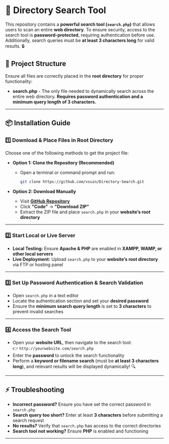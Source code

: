 # 🔎 Directory Search Tool  

This repository contains a **powerful search tool (`search.php`)** that allows users to scan an entire **web directory**. To ensure security, access to the search tool is **password-protected**, requiring authentication before use. Additionally, search queries must be **at least 3 characters long** for valid results. 🔒  

## 📁 Project Structure  

Ensure all files are correctly placed in the **root directory** for proper functionality:  

- **search.php** - The only file needed to dynamically search across the entire web directory. **Requires password authentication and a minimum query length of 3 characters.**  

---

## 📦 Installation Guide  

### 1️⃣ **Download & Place Files in Root Directory**  

Choose one of the following methods to get the project file:  

- **Option 1: Clone the Repository (Recommended)**  
  - Open a terminal or command prompt and run:  
    ```sh
    git clone https://github.com/vsuin/Directory-Search.git
    ```
    
- **Option 2: Download Manually**  
  - Visit **[GitHub Repository](https://github.com/vsuin/Directory-Search.git)**  
  - Click **"Code"** → **"Download ZIP"**  
  - Extract the ZIP file and place `search.php` in your **website’s root directory**  

---

### 2️⃣ **Start Local or Live Server**  
- **Local Testing:** Ensure **Apache & PHP** are enabled in **XAMPP, WAMP, or other local servers**  
- **Live Deployment:** Upload `search.php` to your **website’s root directory** via FTP or hosting panel  

---

### 3️⃣ **Set Up Password Authentication & Search Validation**  
- Open `search.php` in a text editor  
- Locate the authentication section and set your **desired password**  
- Ensure the **minimum search query length** is set to **3 characters** to prevent invalid searches  

---

### 4️⃣ **Access the Search Tool**  
- Open your **website URL**, then navigate to the search tool:  
  👉 `http://yourwebsite.com/search.php`  
- Enter the **password** to unlock the search functionality  
- Perform a **keyword or filename search** (must be **at least 3 characters long**), and relevant results will be displayed dynamically! 🔍  

---


## ⚡ Troubleshooting  

- **Incorrect password?** Ensure you have set the correct password in `search.php`  
- **Search query too short?** Enter at least **3 characters** before submitting a search request  
- **No results?** Verify that `search.php` has access to the correct directories  
- **Search tool not working?** Ensure **PHP** is enabled and functioning  

---

